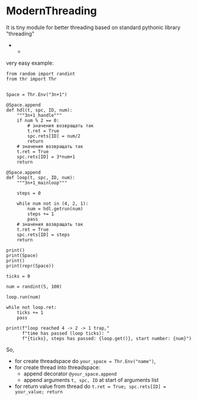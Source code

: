# ModernThreading
It is tiny module for better threading based on standard pythonic library "threading"
- -
very easy example:
```
from random import randint
from thr import Thr


Space = Thr.Env("3n+1")

@Space.append
def hdl(t, spc, ID, num):
    """3n+1_handle"""
    if num % 2 == 0:
        # значения возвращать так
        t.ret = True
        spc.rets[ID] = num/2
        return
    # значения возвращать так
    t.ret = True
    spc.rets[ID] = 3*num+1
    return

@Space.append
def loop(t, spc, ID, num):
    """3n+1_mainloop"""

    steps = 0

    while num not in (4, 2, 1):
        num = hdl.getrun(num)
        steps += 1
        pass
    # значения возвращать так
    t.ret = True
    spc.rets[ID] = steps
    return

print()
print(Space)
print()
print(repr(Space))

ticks = 0

num = randint(5, 100)

loop.run(num)

while not loop.ret:
    ticks += 1
    pass

print(f"loop reached 4 -> 2 -> 1 trap,"
      f"time has passed (loop ticks): "
      f"{ticks}, steps has passed: {loop.get()}, start number: {num}")
```
So,
- for create threadspace do ```your_space = Thr.Env("name")```,
- for create thread into threadspace:
  - append decorator ```@your_space.append```
  - append arguments ```t, spc, ID``` at start of arguments list
- for return value from thread do ```t.ret = True; spc.rets[ID] = your_value; return```
